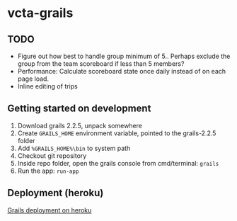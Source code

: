 vcta-grails
===========

## TODO

- Figure out how best to handle group minimum of 5.. Perhaps exclude the group from the team scoreboard if less than 5 members?
- Performance: Calculate scoreboard state once daily instead of on each page load.
- Inline editing of trips

## Getting started on development

1. Download grails 2.2.5, unpack somewhere
2. Create `GRAILS_HOME` environment variable, pointed to the grails-2.2.5 folder
3. Add `%GRAILS_HOME%\bin` to system path
4. Checkout git repository
5. Inside repo folder, open the grails console from cmd/terminal: `grails`
6. Run the app: `run-app`

## Deployment (heroku)

[Grails deployment on heroku](https://devcenter.heroku.com/articles/getting-started-with-grails#set-up-the-database)
